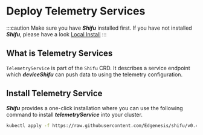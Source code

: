 # Deploy Telemetry Services
:::caution
Make sure you have ***Shifu*** installed first. If you have not installed ***Shifu***, please have a look [Local Install](../install/install-shifu-dev.md)
:::

## What is Telemetry Services

`TelemetryService` is part of the `Shifu` CRD. It describes a service endpoint which ***deviceShifu*** can push data to using the telemetry configuration.


## Install Telemetry Service

***Shifu*** provides a one-click installation where you can use the following command to install ***telemetryService*** into your cluster.

```bash
kubectl apply -f https://raw.githubusercontent.com/Edgenesis/shifu/v0.46.0/pkg/telemetryservice/install/telemetryservice_install.yaml
```
